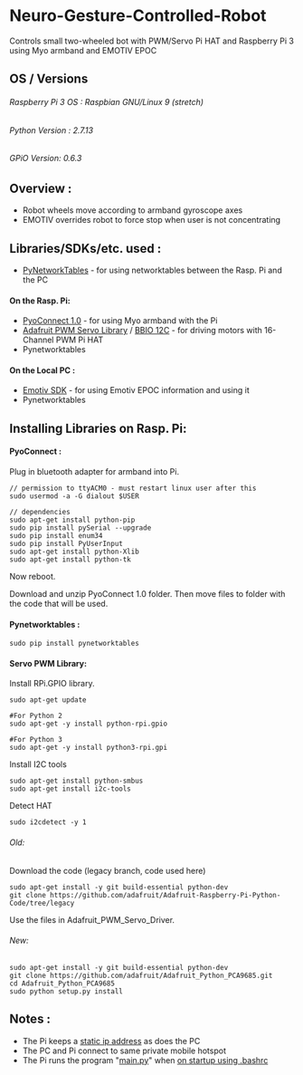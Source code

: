 # Neuro-Gesture-Controlled-Robot
Controls small two-wheeled bot with PWM/Servo Pi HAT and Raspberry Pi 3 using Myo armband and EMOTIV EPOC

## OS / Versions

###### Raspberry Pi 3 OS : Raspbian GNU/Linux 9 (stretch)
###### Python Version : 2.7.13
###### GPiO Version: 0.6.3

## Overview :
* Robot wheels move according to armband gyroscope axes
* EMOTIV overrides robot to force stop when user is not concentrating

## Libraries/SDKs/etc. used :
*  [PyNetworkTables](https://github.com/robotpy/pynetworktables) - for using networktables between the Rasp. Pi and the PC
#### On the Rasp. Pi: 
*  [PyoConnect 1.0](http://www.fernandocosentino.net/pyoconnect/) - for using Myo armband with the Pi
*  [Adafruit PWM Servo Library](https://github.com/adafruit/Adafruit-Raspberry-Pi-Python-Code/tree/legacy) / [BBIO 12C](https://learn.adafruit.com/setting-up-io-python-library-on-beaglebone-black/i2c) - for driving motors with 16-Channel PWM Pi HAT
* Pynetworktables
#### On the Local PC :
* [Emotiv SDK](https://github.com/Emotiv/community-sdk) - for using Emotiv EPOC information and using it
* Pynetworktables

## Installing Libraries on Rasp. Pi:
#### PyoConnect :
Plug in bluetooth adapter for armband into Pi.
```
// permission to ttyACM0 - must restart linux user after this
sudo usermod -a -G dialout $USER

// dependencies
sudo apt-get install python-pip
sudo pip install pySerial --upgrade
sudo pip install enum34
sudo pip install PyUserInput
sudo apt-get install python-Xlib
sudo apt-get install python-tk
```
Now reboot.

Download and unzip PyoConnect 1.0 folder.
Then move files to folder with the code that will be used.

#### Pynetworktables :
```
sudo pip install pynetworktables
```
#### Servo PWM Library:
Install RPi.GPIO library.
```
sudo apt-get update

#For Python 2
sudo apt-get -y install python-rpi.gpio

#For Python 3
sudo apt-get -y install python3-rpi.gpi
```
Install I2C tools
```
sudo apt-get install python-smbus
sudo apt-get install i2c-tools

```
Detect HAT
```
sudo i2cdetect -y 1
```
###### Old:
Download the code (legacy branch, code used here)
```
sudo apt-get install -y git build-essential python-dev
git clone https://github.com/adafruit/Adafruit-Raspberry-Pi-Python-Code/tree/legacy
```
Use the files in Adafruit_PWM_Servo_Driver.
###### New:
```
sudo apt-get install -y git build-essential python-dev
git clone https://github.com/adafruit/Adafruit_Python_PCA9685.git
cd Adafruit_Python_PCA9685
sudo python setup.py install
```
## Notes :
* The Pi keeps a [static ip address](http://www.circuitbasics.com/how-to-set-up-a-static-ip-on-the-raspberry-pi/) as does the PC
* The PC and Pi connect to same private mobile hotspot
* The Pi runs the program "[main.py](https://github.com/mkazazic2001/Neuro-Gesture-Controlled-Robot/tree/master/Rasp-Pi)" when [on startup using .bashrc](https://www.dexterindustries.com/howto/run-a-program-on-your-raspberry-pi-at-startup/#bash)
